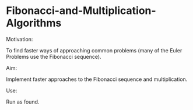 # Fibonacci-and-Multiplication-Algorithms

Motivation:

To find faster ways of approaching common problems (many of the Euler Problems use the Fibonacci sequence).

Aim:

Implement faster approaches to the Fibonacci sequence and multiplication.

Use:

Run as found.
